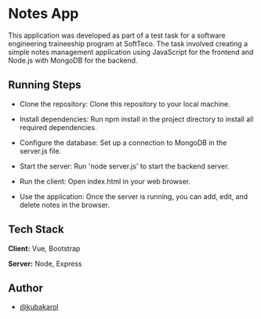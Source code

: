
# Notes App

This application was developed as part of a test task for a software engineering traineeship program at SoftTeco. The task involved creating a simple notes management application using JavaScript for the frontend and Node.js with MongoDB for the backend.


## Running Steps

- Clone the repository: Clone this repository to your local machine.

- Install dependencies: Run npm install in the project directory to install all required dependencies.

- Configure the database: Set up a connection to MongoDB in the server.js file.

- Start the server: Run 'node server.js' to start the backend server.

- Run the client: Open index.html in your web browser.

- Use the application: Once the server is running, you can add, edit, and delete notes in the browser.

## Tech Stack

**Client:** Vue, Bootstrap

**Server:** Node, Express


## Author

- [@kubakarol](https://www.github.com/kubakarol)

